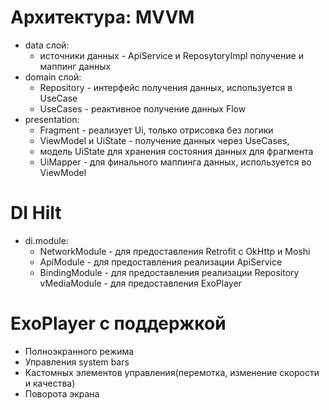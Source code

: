 
# Архитектура: MVVM
 * data слой: 
    * источники данных - ApiService и ReposytoryImpl получение и маппинг данных
 * domain слой:
    * Repository - интерфейс получения данных, используется в UseCase
    * UseCases - реактивное получение данных Flow
 * presentation:
    * Fragment - реализует Ui, только отрисовка без логики
    * ViewModel и UiState - получение данных через UseCases, 
    * модель UiState для хранения состояния данных для фрагмента
    * UiMapper - для финального маппинга данных, используется во ViewModel

# DI Hilt
 * di.module: 
    * NetworkModule - для предоставления Retrofit c OkHttp и Moshi
    * ApiModule - для предоставления реализации ApiService
    * BindingModule - для предоставления реализации Repository
    vMediaModule - для предоставления ExoPlayer

# ExoPlayer с поддержкой 
 * Полноэкранного режима
 * Управления system bars
 * Кастомных элементов управления(перемотка, изменение скорости и качества)
 * Поворота экрана
